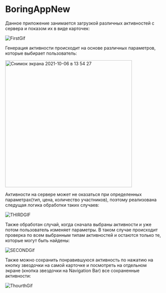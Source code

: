 # BoringAppNew

Данное приложение занимается загрузкой различных активностей с сервера и показом их в виде карточек:

![FirstGif](https://user-images.githubusercontent.com/79005319/136191429-6d52b3a9-7012-4c13-80de-a57c10960fcd.gif)

Генерация активности происходит на основе различных параметров, которые выбирает пользователь:

<img width="405" alt="Снимок экрана 2021-10-06 в 13 54 27" src="https://user-images.githubusercontent.com/79005319/136191495-41b5bd28-f65a-43bf-bddc-78c829a9c594.png">

Активности на сервере может не оказаться  при определенных параметрах(тип, цена, количество участников), поэтому реализована следущая логика обработки таких случаев:

![THIRDGIF](https://user-images.githubusercontent.com/79005319/136190688-efad5dca-0eb1-4438-877a-fd9e74bdd4db.gif)

Также обработан случай, когда сначала выбраны активности и уже потом пользователь изменяет параметры. В таком случае происходит проверка по всем выбранным типам активностей и остаются только те, которые могут быть найдены:

![SECONDGif](https://user-images.githubusercontent.com/79005319/136191580-49400ad4-e62d-429c-8e2d-055021acf788.gif)

Также можно сохранить понравившуюся активность по нажатию на кнопку звездочки на самой карточке и посмотреть на отдельном экране (кнопка звездочки на Navigation Bar) все сохраненные активности:

![ThourthGif](https://user-images.githubusercontent.com/79005319/136192611-83596d59-ffe9-4053-96ce-2b0ed9d3d524.gif)

